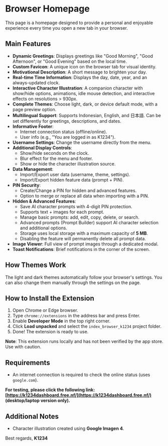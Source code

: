 # Browser Homepage
This page is a homepage designed to provide a personal and enjoyable experience every time you open a new tab in your browser.

## Main Features
* **Dynamic Greetings**: Displays greetings like "Good Morning", "Good Afternoon", or "Good Evening" based on the local time.
* **Custom Favicon**: A unique icon on the browser tab for visual identity.
* **Motivational Description**: A short message to brighten your day.
* **Real-time Time Information**: Displays the day, date, year, and an always-updated clock.
* **Interactive Character Illustration**: A companion character with show/hide options, animations, idle mouse detection, and interactive effects on resolutions > 930px.
* **Complete Themes**: Choose light, dark, or device default mode, with a page preview option.
* **Multilingual Support**: Supports Indonesian, English, and 日本語. Can be set differently for greetings, descriptions, and dates.
* **Informative Footer**:
    * Internet connection status (offline/online).
    * User info (e.g., "You are logged in as K1234").
* **Username Settings**: Change the username directly from the menu.
* **Additional Display Controls**:
    * Show/hide seconds on the clock.
    * Blur effect for the menu and footer.
    * Show or hide the character illustration source.
* **Data Management**:
    * Import/Export user data (username, theme, settings).
    * Import/Export hidden feature data (prompt + PIN).
* **PIN Security**:
    * Create/Change a PIN for hidden and advanced features.
    * Option to merge or replace all data when importing with a PIN.
* **Hidden & Advanced Features**:
    * Save AI character prompts with 4-digit PIN protection.
    * Supports text + images for each prompt.
    * Manage basic prompts: add, edit, copy, delete, or search.
    * Advanced prompts (Prompt Builder) support AI character selection and additional options.
    * Storage uses local storage with a maximum capacity of **5 MB**.
    * Disabling the feature will permanently delete all prompt data.
* **Image Viewer**: Full view of prompt images through a dedicated modal.
* **Toast Notifications**: Brief notifications in the corner of the screen.

## How Themes Work
The light and dark themes automatically follow your browser's settings. You can also change them manually through the settings on the page.

## How to Install the Extension
1.  Open Chrome or Edge browser.
2.  Type `chrome://extensions` in the address bar and press Enter.
3.  Enable **Developer Mode** in the top right corner.
4.  Click **Load unpacked** and select the `index_browser_k1234` project folder.
5.  Done! The extension is ready to use.

**Note**: This extension runs locally and has not been verified by the app store. Use with caution.

## Requirements
* An internet connection is required to check the online status (uses `google.com`).

**For testing, please click the following link: [https://k1234dashboard.free.nf/](https://k1234dashboard.free.nf/) (desktop/laptop version only).**

## Additional Notes
* Character illustration created using **Google Imagen 4**.

Best regards,
**K1234**
